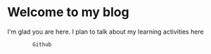 # Welcome to my blog

I'm glad you are here. I plan to talk about my learning activities here

            Github

